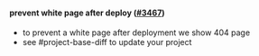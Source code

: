#### prevent white page after deploy ([#3467](https://github.com/shopsys/shopsys/pull/{pullRequestId}))

- to prevent a white page after deployment we show 404 page
- see #project-base-diff to update your project
